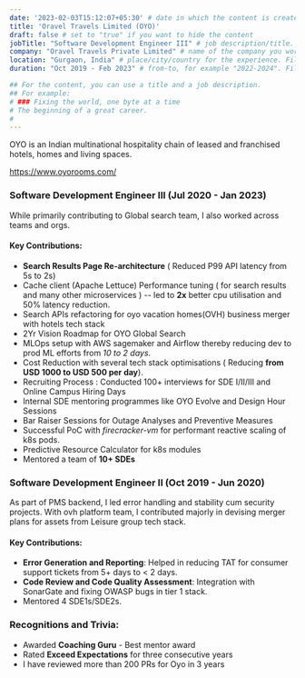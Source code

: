 ```yaml
---
date: '2023-02-03T15:12:07+05:30' # date in which the content is created - defaults to "today"
title: 'Oravel Travels Limited (OYO)'
draft: false # set to "true" if you want to hide the content 
jobTitle: "Software Development Engineer III" # job description/title. Fill-in
company: "Oravel Travels Private Limited" # name of the company you worked for. Fill-in
location: "Gurgaon, India" # place/city/country for the experience. Fill-in.
duration: "Oct 2019 - Feb 2023" # from-to, for example "2022-2024". Fill-in.

## For the content, you can use a title and a job description.
## For example:
# ### Fixing the world, one byte at a time
# The beginning of a great career. 
# 
---
```


OYO is an Indian multinational hospitality chain of leased and franchised hotels, homes and living spaces. 

https://www.oyorooms.com/

### Software Development Engineer III (Jul 2020 - Jan 2023)
While primarily contributing to Global search team, I also worked across teams and orgs.
#### Key Contributions:
* **Search Results Page Re-architecture** ( Reduced P99 API latency from 5s to 2s)
* Cache client (Apache Lettuce) Performance tuning ( for search results and many other microservices ) --
led to **2x** better cpu utilisation and 50% latency reduction.
* Search APIs refactoring for oyo vacation homes(OVH) business merger with hotels tech stack
* 2Yr Vision Roadmap for OYO Global Search
* MLOps setup with AWS sagemaker and Airflow thereby reducing dev to prod ML efforts from _10 to 2
days_.
* Cost Reduction with several tech stack optimisations ( Reducing **from USD 1000 to USD 500 per day**).
* Recruiting Process : Conducted 100+ interviews for SDE I/II/III and Online Campus Hiring Days
* Internal SDE mentoring programmes like OYO Evolve and Design Hour Sessions
* Bar Raiser Sessions for Outage Analyses and Preventive Measures
* Successful PoC with _firecracker-vm_ for performant reactive scaling of k8s pods.
* Predictive Resource Calculator for k8s modules
* Mentored a team of **10+ SDEs**


### Software Development Engineer II (Oct 2019 - Jun 2020)
As part of PMS backend, I led error handling and stability cum security projects. With ovh platform team, I contributed majorly in devising merger plans for assets from Leisure group tech stack.
#### Key Contributions:
* **Error Generation and Reporting**: Helped in reducing TAT for consumer support tickets from 5+ days to <
2 days.
* **Code Review and Code Quality Assessment**: Integration with SonarGate and fixing OWASP bugs in tier 1
stack.
* Mentored 4 SDE1s/SDE2s. 

### Recognitions and Trivia:
* Awarded **Coaching Guru** - Best mentor award
* Rated **Exceed Expectations** for three consecutive years
* I have reviewed more than 200 PRs for Oyo in 3 years
